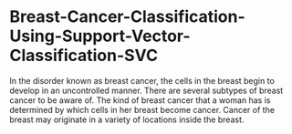 # Breast-Cancer-Classification-Using-Support-Vector-Classification-SVC
In the disorder known as breast cancer, the cells in the breast begin to develop in an uncontrolled manner. There are several subtypes of breast cancer to be aware of. The kind of breast cancer that a woman has is determined by which cells in her breast become cancer. Cancer of the breast may originate in a variety of locations inside the breast.

